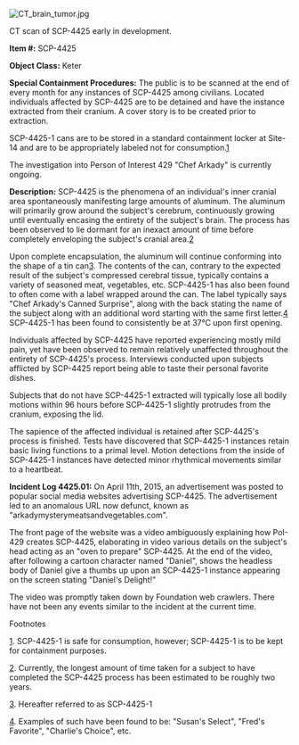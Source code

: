 ![CT_brain_tumor.jpg](https://upload.wikimedia.org/wikipedia/commons/e/e0/CT_brain_tumor.jpg)

CT scan of SCP-4425 early in development.

**Item #:** SCP-4425

**Object Class:** Keter

**Special Containment Procedures:** The public is to be scanned at the end of every month for any instances of SCP-4425 among civilians. Located individuals affected by SCP-4425 are to be detained and have the instance extracted from their cranium. A cover story is to be created prior to extraction.

SCP-4425-1 cans are to be stored in a standard containment locker at Site-14 and are to be appropriately labeled not for consumption.[1](javascript:;)

The investigation into Person of Interest 429 "Chef Arkady" is currently ongoing.

**Description:** SCP-4425 is the phenomena of an individual's inner cranial area spontaneously manifesting large amounts of aluminum. The aluminum will primarily grow around the subject's cerebrum, continuously growing until eventually encasing the entirety of the subject's brain. The process has been observed to lie dormant for an inexact amount of time before completely enveloping the subject's cranial area.[2](javascript:;)

Upon complete encapsulation, the aluminum will continue conforming into the shape of a tin can[3](javascript:;). The contents of the can, contrary to the expected result of the subject's compressed cerebral tissue, typically contains a variety of seasoned meat, vegetables, etc. SCP-4425-1 has also been found to often come with a label wrapped around the can. The label typically says "Chef Arkady's Canned Surprise", along with the back stating the name of the subject along with an additional word starting with the same first letter.[4](javascript:;) SCP-4425-1 has been found to consistently be at 37°C upon first opening.

Individuals affected by SCP-4425 have reported experiencing mostly mild pain, yet have been observed to remain relatively unaffected throughout the entirety of SCP-4425's process. Interviews conducted upon subjects afflicted by SCP-4425 report being able to taste their personal favorite dishes.

Subjects that do not have SCP-4425-1 extracted will typically lose all bodily motions within 96 hours before SCP-4425-1 slightly protrudes from the cranium, exposing the lid.

The sapience of the affected individual is retained after SCP-4425's process is finished. Tests have discovered that SCP-4425-1 instances retain basic living functions to a primal level. Motion detections from the inside of SCP-4425-1 instances have detected minor rhythmical movements similar to a heartbeat.

**Incident Log 4425.01:** On April 11th, 2015, an advertisement was posted to popular social media websites advertising SCP-4425. The advertisement led to an anomalous URL now defunct, known as "arkadymysterymeatsandvegetables.com".

The front page of the website was a video ambiguously explaining how PoI-429 creates SCP-4425, elaborating in video various details on the subject's head acting as an "oven to prepare" SCP-4425. At the end of the video, after following a cartoon character named "Daniel", shows the headless body of Daniel give a thumbs up upon an SCP-4425-1 instance appearing on the screen stating "Daniel's Delight!"

The video was promptly taken down by Foundation web crawlers. There have not been any events similar to the incident at the current time.

Footnotes

[1](javascript:;). SCP-4425-1 is safe for consumption, however; SCP-4425-1 is to be kept for containment purposes.

[2](javascript:;). Currently, the longest amount of time taken for a subject to have completed the SCP-4425 process has been estimated to be roughly two years.

[3](javascript:;). Hereafter referred to as SCP-4425-1

[4](javascript:;). Examples of such have been found to be: "Susan's Select", "Fred's Favorite", "Charlie's Choice", etc.